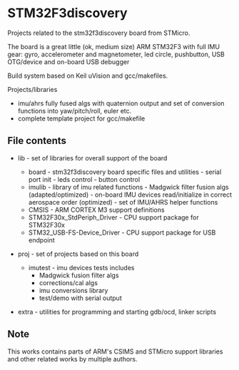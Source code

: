 STM32F3discovery
=================
  
Projects related to the stm32f3discovery board from STMicro.  

The board is a great little (ok, medium size) ARM STM32F3 with full IMU gear: gyro, accelerometer and magnetometer, led circle, pushbutton, USB OTG/device and on-board USB debugger

Build system based on Keil uVision and gcc/makefiles.

Projects/libraries
- imu/ahrs fully fused algs with quaternion output and set of conversion functions into yaw/pitch/roll, euler etc.
- complete template project for gcc/makefile


File contents
---------------

- lib - set of libraries for overall support of the board
    - board - stm32f3discovery board specific files and utilities
            - serial port init
            - leds control
            - button control
    - imulib - library of imu related functions
             - Madgwick filter fusion algs (adapted/optimized)
             - on-board IMU devices read/initialize in correct aerospace order (optimized)
             - set of IMU/AHRS helper functions
    - CMSIS - ARM CORTEX M3 support definitions
    - STM32F30x_StdPeriph_Driver - CPU support package for STM32F30x
    - STM32_USB-FS-Device_Driver - CPU support package for USB endpoint

- proj - set of projects based on this board
    - imutest - imu devices tests includes     
        - Madgwick fusion filter algs
        - corrections/cal algs
        - imu conversions library
		- test/demo with serial output
- extra - utilities for programming and starting gdb/ocd, linker scripts

Note
---------------
This works contains parts of ARM's CSIMS and STMicro support libraries and other related works by multiple authors.
